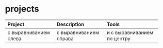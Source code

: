 # projects

| Project | Description | Tools |
| :-------------------- | :------------------------------ |:------------------ |
| с выравниванием слева | с выравниванием справа | и с выравниванием по центру |

